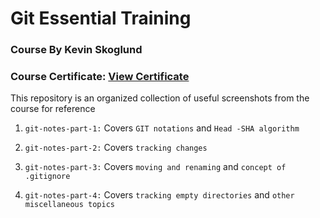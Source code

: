 # Git Essential Training
### Course By Kevin Skoglund
### Course Certificate: [View Certificate](https://github.com/ashshekhar/git-essential-training/blob/master/completion-certificate/Git%20Essential%20Training%20Certificate.pdf)

 This repository is an organized collection of useful screenshots from the course for reference
 
1. `git-notes-part-1:` Covers `GIT notations` and `Head -SHA algorithm`

2. `git-notes-part-2:` Covers `tracking changes`
 
3. `git-notes-part-3:` Covers `moving and renaming` and `concept of .gitignore`

4. `git-notes-part-4:` Covers `tracking empty directories` and `other miscellaneous topics`
